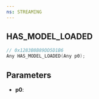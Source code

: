 ```yaml
---
ns: STREAMING
---
```

## HAS_MODEL_LOADED

```c
// 0x1283B8B89DD5D1B6
Any HAS_MODEL_LOADED(Any p0);
```

## Parameters
* **p0**:
